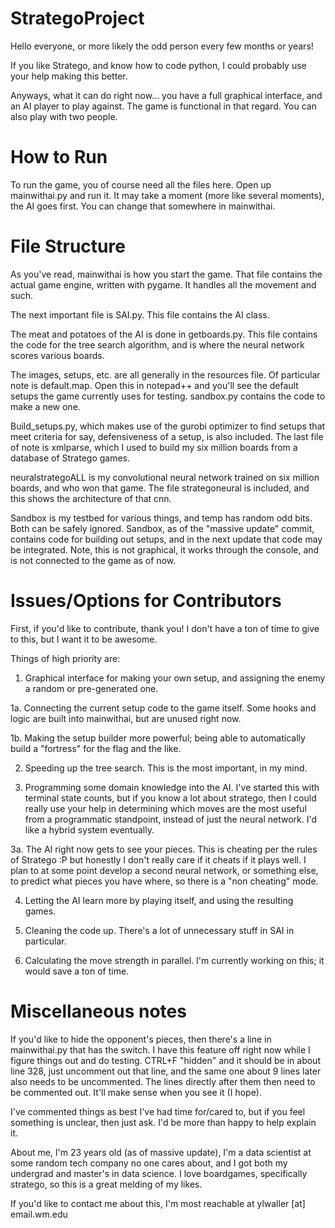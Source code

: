 # StrategoProject
Hello everyone, or more likely the odd person every few months or years!

If you like Stratego, and know how to code python, I could probably use your help making this better.

Anyways, what it can do right now... you have a full graphical interface, and an AI player to play against.
The game is functional in that regard. You can also play with two people.


# How to Run
To run the game, you of course need all the files here. Open up mainwithai.py and run it. It may take a moment (more like several moments), the AI goes first. You can change that somewhere in mainwithai.

# File Structure
As you've read, mainwithai is how you start the game. That file contains the actual game engine, written with pygame. It handles all the movement and such.

The next important file is SAI.py. This file contains the AI class. 

The meat and potatoes of the AI is done in getboards.py. This file contains the code for the tree search algorithm, and is where the neural network scores various boards.

The images, setups, etc. are all generally in the resources file. Of particular note is default.map. Open this in notepad++ and you'll see the default setups the game currently uses for testing. sandbox.py contains the code to make a new one.

Build_setups.py, which makes use of the gurobi optimizer to find setups that meet criteria for say, defensiveness of a setup, is also included. The last file of note is xmlparse, which I used to build my six million boards from a database of Stratego games.

neuralstrategoALL is my convolutional neural network trained on six million boards, and who won that game. The file strategoneural is included, and this shows the architecture of that cnn. 

Sandbox is my testbed for various things, and temp has random odd bits. Both can be safely ignored. Sandbox, as of the "massive update" commit, contains code for building out setups, and in the next update that code may be integrated. Note, this is not graphical, it works through the console, and is not connected to the game as of now.


# Issues/Options for Contributors
First, if you'd like to contribute, thank you! I don't have a ton of time to give to this, but I want it to be awesome.

Things of high priority are: 
1. Graphical interface for making your own setup, and assigning the enemy a random or pre-generated one.

1a. Connecting the current setup code to the game itself. Some hooks and logic are built into mainwithai, but are unused right now.

1b. Making the setup builder more powerful; being able to automatically build a "fortress" for the flag and the like.

2. Speeding up the tree search. This is the most important, in my mind. 

3. Programming some domain knowledge into the AI. I've started this with terminal state counts, but if you know a lot about stratego, then I could really use your help in determining which moves are the most useful from a programmatic standpoint, instead of just the neural network. I'd like a hybrid system eventually. 

3a. The AI right now gets to see your pieces. This is cheating per the rules of Stratego :P but honestly I don't really care if it cheats if it plays well. I plan to at some point develop a second neural network, or something else, to predict what pieces you have where, so there is a "non cheating" mode.

4. Letting the AI learn more by playing itself, and using the resulting games. 

5. Cleaning the code up. There's a lot of unnecessary stuff in SAI in particular. 

6. Calculating the move strength in parallel. I'm currently working on this; it would save a ton of time.

# Miscellaneous notes
If you'd like to hide the opponent's pieces, then there's a line in mainwithai.py that has the switch. I have this feature off right now while I figure things out and do testing. CTRL+F "hidden" and it should be in about line 328, just uncomment out that line, and the same one about 9 lines later also needs to be uncommented. The lines directly after them then need to be commented out. It'll make sense when you see it (I hope).

I've commented things as best I've had time for/cared to, but if you feel something is unclear, then just ask. I'd be more than happy to help explain it.

About me, I'm 23 years old (as of massive update), I'm a data scientist at some random tech company no one cares about, and I got both my undergrad and master's in data science. I love boardgames, specifically stratego, so this is a great melding of my likes.

If you'd like to contact me about this, I'm most reachable at ylwaller [at] email.wm.edu

